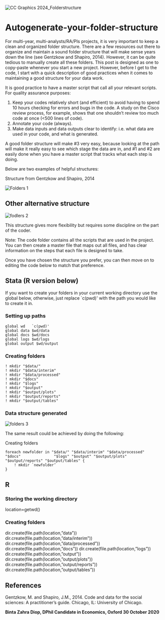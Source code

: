 
![CC Graphics 2024_Folderstructure](https://github.com/csae-coders-corner/Autogenerate-your-folder-structure/assets/148211163/43e0c480-35b1-4a68-bd97-d3a34b7b151f)

# Autogenerate-your-folder-structure
For multi-year, multi-analysts/RA/PIs projects, it is very important to keep a clean and organized folder structure. There are a few resources out there to organize and maintain a sound folder structure that will make sense years down the line (see Gentzkow and Shapiro, 2014). However, it can be quite tedious to manually create all these folders. This post is designed as one to copy-paste whenever you start a new project. However, before I get to the code, I start with a quick description of good practices when it comes to maintaining a good structure for your data work.

It is good practice to have a master script that call all your relevant scripts. For quality assurance purposes: 
1.	Keep your codes relatively short (and efficient) to avoid having to spend 10 hours checking for errors and bugs in the code. A study on the Cisco review process, for example, shows that one shouldn’t review too much code at once (<500 lines of code). 
2.	Annotate your code (always).
3.	Make data inputs and data outputs clear to identify: i.e. what data are used in your code, and what is generated. 

A good folder structure will make #3 very easy, because looking at the path will make it really easy to see which stage the data are in, and #1 and #2 are easily done when you have a master script that tracks what each step is doing. 

Below are two examples of helpful structures: 

Structure from Gentzkow and Shapiro, 2014

![Folders 1](https://github.com/csae-coders-corner/Autogenerate-your-folder-structure/assets/148211163/5c774978-1982-4cb6-b807-996b926e4e61)

## Other alternative structure

![fodlers 2](https://github.com/csae-coders-corner/Autogenerate-your-folder-structure/assets/148211163/1bd5b6fb-6216-4f68-88d4-36fcc97545fe)

This structure gives more flexibility but requires some discipline on the part of the coder.

Note: The code folder contains all the scripts that are used in the project. You can then create a master file that maps out all files, and has clear information on the steps that each file is designed to take.

Once you have chosen the structure you prefer, you can then move on to editing the code below to match that preference.

## Stata (R version below) 

If you want to create your folders in your current working directory use the global below, otherwise, just replace `c(pwd)' with the path you would like to create it in. 

### Setting up paths
```
global wd   `c(pwd)' 
global data $wd/data
global docs $wd/docs
global logs $wd/logs
global output $wd/output
```

### Creating folders
```
! mkdir "$data/"
! mkdir "$data/interim"
! mkdir "$data/processed"
! mkdir "$docs"
! mkdir "$logs"
! mkdir "$output"
! mkdir "$output/plots"
! mkdir "$output/reports"
! mkdir "$output/tables"
```

###  Data structure generated
![folders 3](https://github.com/csae-coders-corner/Autogenerate-your-folder-structure/assets/148211163/d6e96706-08da-4bed-8171-e8e070976f4d)

The same result could be achieved by doing the following: 

Creating folders
```
foreach newfolder in "$data/" "$data/interim" "$data/processed" "$docs"               "$logs" "$output" "$output/plots" "$output/reports" "$output/tables" {
	! mkdir `newfolder’
}
```

## R

### Storing the working directory
location=getwd()

### Creating folders 
dir.create(file.path(location,”data”))
dir.create(file.path(location,”data/interim”))
dir.create(file.path(location,”data/processed”))
dir.create(file.path(location,”docs”))
dir.create(file.path(location,”logs”))
dir.create(file.path(location,”output”))
dir.create(file.path(location,”output/plots”))
dir.create(file.path(location,”output/reports”))
dir.create(file.path(location,”output/tables”))

## References

Gentzkow, M. and Shapiro, J.M., 2014. Code and data for the social sciences: A practitioner’s guide. Chicago, IL: University of Chicago.


**Binta Zahra Diop, DPhil Candidate in Economics, Oxford
30 October 2020**
